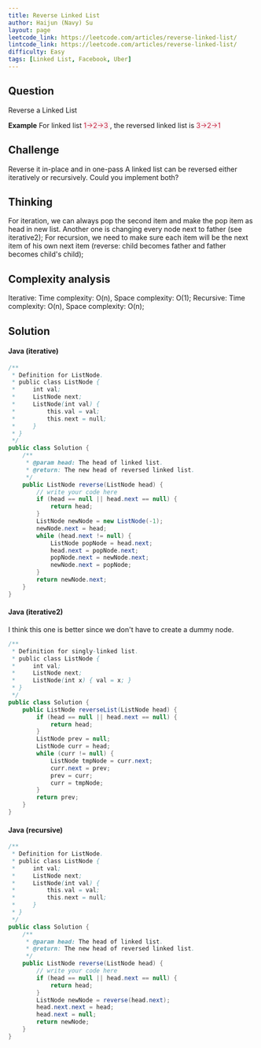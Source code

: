 ```yaml
---
title: Reverse Linked List
author: Haijun (Navy) Su
layout: page
leetcode_link: https://leetcode.com/articles/reverse-linked-list/
lintcode_link: https://leetcode.com/articles/reverse-linked-list/
difficulty: Easy
tags: [Linked List, Facebook, Uber]
---
```

## Question
Reverse a Linked List

**Example**
For linked list <font style="color: #C72541; background: #F9F2F4;">1->2->3 </font>, the reversed linked list is <font style="color: #C72541; background: #F9F2F4;">3->2->1 </font>

## Challenge
Reverse it in-place and in one-pass
A linked list can be reversed either iteratively or recursively. Could you implement both?

## Thinking
For iteration, we can always pop the second item and make the pop item as head in new list. Another one is changing every node next to father (see iterative2);
For recursion, we need to make sure each item will be the next item of his own next item (reverse: child becomes father and father becomes child's child);

## Complexity analysis
Iterative: Time complexity: O(n), Space complexity: O(1);
Recursive: Time complexity: O(n), Space complexity: O(n);

## Solution
#### Java (iterative)
~~~ java
/**
 * Definition for ListNode.
 * public class ListNode {
 *     int val;
 *     ListNode next;
 *     ListNode(int val) {
 *         this.val = val;
 *         this.next = null;
 *     }
 * }
 */ 
public class Solution {
    /**
     * @param head: The head of linked list.
     * @return: The new head of reversed linked list.
     */
    public ListNode reverse(ListNode head) {
        // write your code here
        if (head == null || head.next == null) {
            return head;
        }
        ListNode newNode = new ListNode(-1);
        newNode.next = head;
        while (head.next != null) {
            ListNode popNode = head.next;
            head.next = popNode.next;
            popNode.next = newNode.next;
            newNode.next = popNode;
        }
        return newNode.next;
    }
}
~~~

#### Java (iterative2)
I think this one is better since we don't have to create a dummy node.
~~~ java
/**
 * Definition for singly-linked list.
 * public class ListNode {
 *     int val;
 *     ListNode next;
 *     ListNode(int x) { val = x; }
 * }
 */
public class Solution {
    public ListNode reverseList(ListNode head) {
        if (head == null || head.next == null) {
            return head;
        }
        ListNode prev = null;
        ListNode curr = head;
        while (curr != null) {
            ListNode tmpNode = curr.next;
            curr.next = prev;
            prev = curr;
            curr = tmpNode;
        }
        return prev;
    }
}
~~~

#### Java (recursive)
~~~ java
/**
 * Definition for ListNode.
 * public class ListNode {
 *     int val;
 *     ListNode next;
 *     ListNode(int val) {
 *         this.val = val;
 *         this.next = null;
 *     }
 * }
 */ 
public class Solution {
    /**
     * @param head: The head of linked list.
     * @return: The new head of reversed linked list.
     */
    public ListNode reverse(ListNode head) {
        // write your code here
        if (head == null || head.next == null) {
            return head;
        }
        ListNode newNode = reverse(head.next);
        head.next.next = head;
        head.next = null;
        return newNode;
    }
}
~~~
